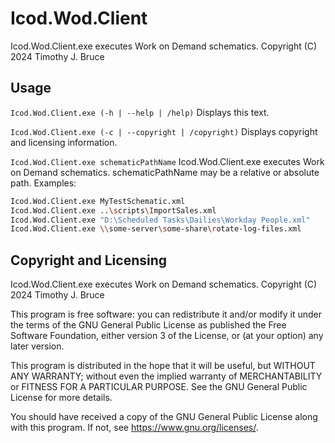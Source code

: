 # Icod.Wod.Client
Icod.Wod.Client.exe executes Work on Demand schematics.
Copyright (C) 2024  Timothy J. Bruce

## Usage
`Icod.Wod.Client.exe (-h | --help | /help)`
Displays this text.

`Icod.Wod.Client.exe (-c | --copyright | /copyright)`
Displays copyright and licensing information.

`Icod.Wod.Client.exe schematicPathName`
Icod.Wod.Client.exe executes Work on Demand schematics.
schematicPathName may be a relative or absolute path. 
Examples:
``` sh
Icod.Wod.Client.exe MyTestSchematic.xml
Icod.Wod.Client.exe ..\scripts\ImportSales.xml
Icod.Wod.Client.exe "D:\Scheduled Tasks\Dailies\Workday People.xml"
Icod.Wod.Client.exe \\some-server\some-share\rotate-log-files.xml
```

## Copyright and Licensing
Icod.Wod.Client.exe executes Work on Demand schematics.
Copyright (C) 2024 Timothy J. Bruce

This program is free software: you can redistribute it and/or modify
it under the terms of the GNU General Public License as published 
the Free Software Foundation, either version 3 of the License, or
(at your option) any later version.

This program is distributed in the hope that it will be useful,
but WITHOUT ANY WARRANTY; without even the implied warranty of
MERCHANTABILITY or FITNESS FOR A PARTICULAR PURPOSE.  See the
GNU General Public License for more details.

You should have received a copy of the GNU General Public License
along with this program.  If not, see <https://www.gnu.org/licenses/>.
